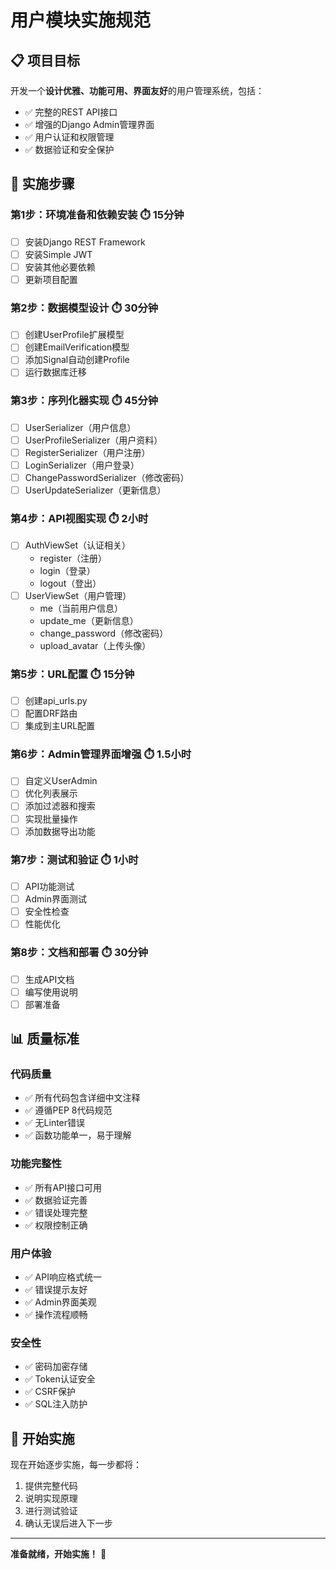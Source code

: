 # 用户模块实施规范

## 📋 项目目标

开发一个**设计优雅、功能可用、界面友好**的用户管理系统，包括：
- ✅ 完整的REST API接口
- ✅ 增强的Django Admin管理界面
- ✅ 用户认证和权限管理
- ✅ 数据验证和安全保护

## 🎯 实施步骤

### 第1步：环境准备和依赖安装 ⏱️ 15分钟
- [ ] 安装Django REST Framework
- [ ] 安装Simple JWT
- [ ] 安装其他必要依赖
- [ ] 更新项目配置

### 第2步：数据模型设计 ⏱️ 30分钟
- [ ] 创建UserProfile扩展模型
- [ ] 创建EmailVerification模型
- [ ] 添加Signal自动创建Profile
- [ ] 运行数据库迁移

### 第3步：序列化器实现 ⏱️ 45分钟
- [ ] UserSerializer（用户信息）
- [ ] UserProfileSerializer（用户资料）
- [ ] RegisterSerializer（用户注册）
- [ ] LoginSerializer（用户登录）
- [ ] ChangePasswordSerializer（修改密码）
- [ ] UserUpdateSerializer（更新信息）

### 第4步：API视图实现 ⏱️ 2小时
- [ ] AuthViewSet（认证相关）
  - register（注册）
  - login（登录）
  - logout（登出）
- [ ] UserViewSet（用户管理）
  - me（当前用户信息）
  - update_me（更新信息）
  - change_password（修改密码）
  - upload_avatar（上传头像）

### 第5步：URL配置 ⏱️ 15分钟
- [ ] 创建api_urls.py
- [ ] 配置DRF路由
- [ ] 集成到主URL配置

### 第6步：Admin管理界面增强 ⏱️ 1.5小时
- [ ] 自定义UserAdmin
- [ ] 优化列表展示
- [ ] 添加过滤器和搜索
- [ ] 实现批量操作
- [ ] 添加数据导出功能

### 第7步：测试和验证 ⏱️ 1小时
- [ ] API功能测试
- [ ] Admin界面测试
- [ ] 安全性检查
- [ ] 性能优化

### 第8步：文档和部署 ⏱️ 30分钟
- [ ] 生成API文档
- [ ] 编写使用说明
- [ ] 部署准备

## 📊 质量标准

### 代码质量
- ✅ 所有代码包含详细中文注释
- ✅ 遵循PEP 8代码规范
- ✅ 无Linter错误
- ✅ 函数功能单一，易于理解

### 功能完整性
- ✅ 所有API接口可用
- ✅ 数据验证完善
- ✅ 错误处理完整
- ✅ 权限控制正确

### 用户体验
- ✅ API响应格式统一
- ✅ 错误提示友好
- ✅ Admin界面美观
- ✅ 操作流程顺畅

### 安全性
- ✅ 密码加密存储
- ✅ Token认证安全
- ✅ CSRF保护
- ✅ SQL注入防护

## 🚀 开始实施

现在开始逐步实施，每一步都将：
1. 提供完整代码
2. 说明实现原理
3. 进行测试验证
4. 确认无误后进入下一步

---

**准备就绪，开始实施！** 🎉


